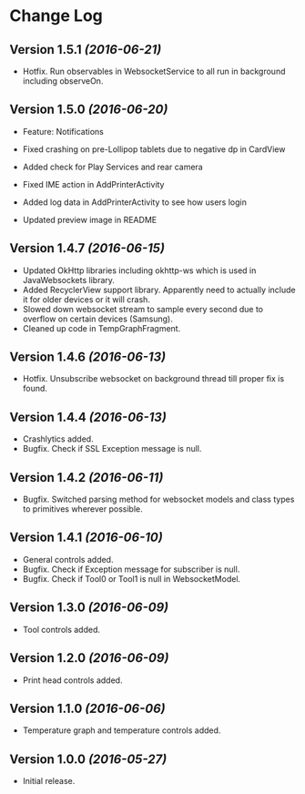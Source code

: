 Change Log
==========

Version 1.5.1 *(2016-06-21)*
----------------------------

 * Hotfix. Run observables in WebsocketService to all run in background including observeOn.
 
Version 1.5.0 *(2016-06-20)*
----------------------------

 * Feature: Notifications
 
 * Fixed crashing on pre-Lollipop tablets due to negative dp in CardView
 * Added check for Play Services and rear camera
 * Fixed IME action in AddPrinterActivity
 * Added log data in AddPrinterActivity to see how users login
 * Updated preview image in README

Version 1.4.7 *(2016-06-15)*
----------------------------

 * Updated OkHttp libraries including okhttp-ws which is used in JavaWebsockets library.
 * Added RecyclerView support library. Apparently need to actually include it for older devices or it will crash.
 * Slowed down websocket stream to sample every second due to overflow on certain devices (Samsung).
 * Cleaned up code in TempGraphFragment. 

Version 1.4.6 *(2016-06-13)*
----------------------------

 * Hotfix. Unsubscribe websocket on background thread till proper fix is found.

Version 1.4.4 *(2016-06-13)*
----------------------------

 * Crashlytics added.
 * Bugfix. Check if SSL Exception message is null.

Version 1.4.2 *(2016-06-11)*
----------------------------

 * Bugfix. Switched parsing method for websocket models and class types to primitives wherever possible.

Version 1.4.1 *(2016-06-10)*
----------------------------

 * General controls added.
 * Bugfix. Check if Exception message for subscriber is null.
 * Bugfix. Check if Tool0 or Tool1 is null in WebsocketModel.

Version 1.3.0 *(2016-06-09)*
----------------------------

 * Tool controls added.

Version 1.2.0 *(2016-06-09)*
----------------------------

 * Print head controls added.

Version 1.1.0 *(2016-06-06)*
----------------------------

 * Temperature graph and temperature controls added.

Version 1.0.0 *(2016-05-27)*
----------------------------

 * Initial release.